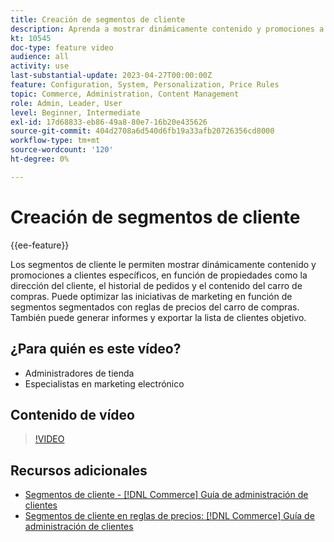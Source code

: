 ```yaml
---
title: Creación de segmentos de cliente
description: Aprenda a mostrar dinámicamente contenido y promociones a clientes específicos, en función de propiedades como la dirección del cliente, el historial de pedidos y el contenido del carro de compras.
kt: 10545
doc-type: feature video
audience: all
activity: use
last-substantial-update: 2023-04-27T00:00:00Z
feature: Configuration, System, Personalization, Price Rules
topic: Commerce, Administration, Content Management
role: Admin, Leader, User
level: Beginner, Intermediate
exl-id: 17d68833-eb86-49a8-80e7-16b20e435626
source-git-commit: 404d2708a6d540d6fb19a33afb20726356cd8000
workflow-type: tm+mt
source-wordcount: '120'
ht-degree: 0%

---
```


# Creación de segmentos de cliente

{{ee-feature}}

Los segmentos de cliente le permiten mostrar dinámicamente contenido y promociones a clientes específicos, en función de propiedades como la dirección del cliente, el historial de pedidos y el contenido del carro de compras. Puede optimizar las iniciativas de marketing en función de segmentos segmentados con reglas de precios del carro de compras. También puede generar informes y exportar la lista de clientes objetivo.

## ¿Para quién es este vídeo?

- Administradores de tienda
- Especialistas en marketing electrónico

## Contenido de vídeo

>[!VIDEO](https://video.tv.adobe.com/v/343659?quality=12&learn=on)

## Recursos adicionales

- [Segmentos de cliente - [!DNL Commerce] Guía de administración de clientes](https://experienceleague.adobe.com/docs/commerce-admin/customers/customers-menu/customer-segments.html)
- [Segmentos de cliente en reglas de precios: [!DNL Commerce] Guía de administración de clientes](https://experienceleague.adobe.com/docs/commerce-admin/customers/segments/customer-segment-price-rule.html)
